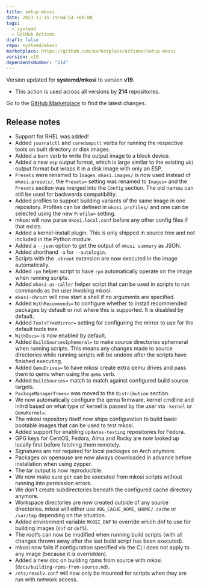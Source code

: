 ```yaml
---
title: setup-mkosi
date: 2023-11-15 19:04:54 +00:00
tags:
  - systemd
  - GitHub Actions
draft: false
repo: systemd/mkosi
marketplace: https://github.com/marketplace/actions/setup-mkosi
version: v19
dependentsNumber: "214"
---
```



Version updated for **systemd/mkosi** to version **v19**.
- This action is used across all versions by **214** repositories.

Go to the [GitHub Marketplace](https://github.com/marketplace/actions/setup-mkosi) to find the latest changes.

## Release notes

- Support for RHEL was added!
- Added `journalctl` and `coredumpctl` verbs for running the respective   tools on built directory or disk images.
- Added a `burn` verb to write the output image to a block device.
- Added a new `esp` output format, which is large similar to the existing `uki`   output format but wraps it in a disk image with only an ESP.
- `Presets` were renamed to `Images`. `mkosi.images/` is now used   instead of `mkosi.presets/`,  the `Presets=` setting was renamed   to `Images=` and the `Presets` section was merged into the `Config`   section. The old names can still be used for backwards compatibility.
- Added profiles to support building variants of the same image in one   repository. Profiles can be defined in `mkosi.profiles/` and one can   be selected using the new `Profile=` setting.
- mkosi will now parse `mkosi.local.conf` before any other config files   if that exists.
- Added a kernel-install plugin. This is only shipped in source tree and not   included in the Python module.
- Added a `--json` option to get the output of `mkosi summary` as JSON.
- Added shorthand `-a` for `--autologin`.
- Scripts with the `.chroot` extension are now executed in the image   automatically.
- Added `rpm` helper script to have `rpm` automatically operate on the   image when running scripts.
- Added `mkosi-as-caller` helper script that can be used in scripts to   run commands as the user invoking mkosi.
- `mkosi-chroot` will now start a shell if no arguments are specified.
- Added `WithRecommends=` to configure whether to install recommended packages   by default or not where this is supported. It is disabled by default.
- Added `ToolsTreeMirror=` setting for configuring the mirror to use for the   default tools tree.
- `WithDocs=` is now enabled by default.
- Added `BuildSourcesEphemeral=` to make source directories ephemeral  when running scripts. This means any changes made to source  directories while running scripts will be undone after the scripts   have finished executing.
- Added `QemuDrives=` to have mkosi create extra qemu drives and pass  them to qemu when using the `qemu` verb.
- Added `BuildSources=` match to match against configured build source  targets.
- `PackageManagerTrees=` was moved to the `Distribution` section.
- We now automatically configure the qemu firmware, kernel cmdline and  initrd based on what type of kernel is passed by the user via  `-kernel` or `QemuKernel=`.
- The mkosi repository itself now ships configuration to build basic  bootable images that can be used to test mkosi.
- Added support for enabling `updates-testing` repositories for Fedora.
- GPG keys for CentOS, Fedora, Alma and Rocky are now looked up locally  first before fetching them remotely.
- Signatures are not required for local packages on Arch anymore.
- Packages on opensuse are now always downloaded in advance before  installation when using zypper.
- The tar output is now reproducible.
- We now make sure `git` can be executed from mkosi scripts without  running into permission errors.
- We don't create subdirectories beneath the configured cache directory  anymore.
- Workspace directories are now created outside of any source  directories. mkosi will either use `XDG_CACHE_HOME`, `$HOME/.cache` or  `/var/tmp` depending on the situation.
- Added environment variable `MKOSI_DNF` to override which dnf to use  for building images (`dnf` or `dnf5`).
- The rootfs can now be modified when running build scripts (with all  changes thrown away after the last build script has been executed).
- mkosi now fails if configuration specified via the CLI does not apply  to any image (because it is overridden).
- Added a new doc on building rpms from source with mkosi  (`docs/building-rpms-from-source.md`).
- `/etc/resolv.conf` will now only be mounted for scripts when they are run  with network access.
